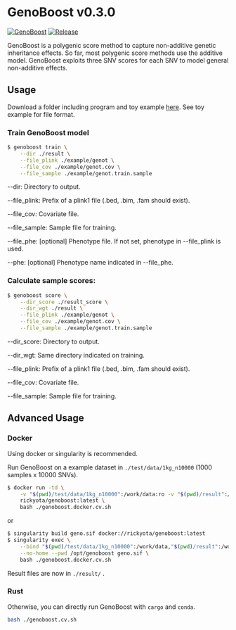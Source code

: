 # GenoBoost v0.3.0

[![GenoBoost](https://github.com/rickyota/genoboost/actions/workflows/genoboost.yml/badge.svg)](https://github.com/rickyota/genoboost/actions/workflows/genoboost.yml)
[![Release](https://github.com/rickyota/genoboost/actions/workflows/publish.yml/badge.svg)](https://github.com/rickyota/genoboost/actions/workflows/publish.yml)

GenoBoost is a polygenic score method to capture non-additive genetic inheritance effects.
So far, most polygenic score methods use the additive model.
GenoBoost exploits three SNV scores for each SNV to model general non-additive effects.

## Usage

Download a folder including program and toy example [here](https://github.com/rickyota/genoboost/releases).
See toy example for file format.

### Train GenoBoost model
```bash
$ genoboost train \
    --dir ./result \
    --file_plink ./example/genot \
    --file_cov ./example/genot.cov \
    --file_sample ./example/genot.train.sample
```

--dir: Directory to output.

--file_plink: Prefix of a plink1 file (.bed, .bim, .fam should exist).

--file_cov: Covariate file.

--file_sample: Sample file for training.

--file_phe: [optional] Phenotype file. If not set, phenotype in --file_plink is used.

--phe: [optional] Phenotype name indicated in --file_phe.


### Calculate sample scores:
```bash
$ genoboost score \
    --dir_score ./result_score \
    --dir_wgt ./result \
    --file_plink ./example/genot \
    --file_cov ./example/genot.cov \
    --file_sample ./example/genot.train.sample
```

--dir_score: Directory to output.

--dir_wgt: Same directory indicated on training. 

--file_plink: Prefix of a plink1 file (.bed, .bim, .fam should exist).

--file_cov: Covariate file.

--file_sample: Sample file for training.



## Advanced Usage

### Docker

Using docker or singularity is recommended.

Run GenoBoost on a example dataset in `./test/data/1kg_n10000` (1000 samples x 10000 SNVs).

```bash
$ docker run -td \
    -v "$(pwd)/test/data/1kg_n10000":/work/data:ro -v "$(pwd)/result":/work/result \
    rickyota/genoboost:latest \
    bash ./genoboost.docker.cv.sh
```

or

```bash
$ singularity build geno.sif docker://rickyota/genoboost:latest
$ singularity exec \
    --bind "$(pwd)/test/data/1kg_n10000":/work/data,"$(pwd)/result":/work/result \
    --no-home --pwd /opt/genoboost geno.sif \
    bash ./genoboost.docker.cv.sh
```

Result files are now in `./result/` .

### Rust

Otherwise, you can directly run GenoBoost with `cargo` and `conda`.

```bash
bash ./genoboost.cv.sh
```
